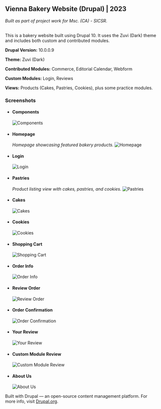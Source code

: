 ## Vienna Bakery Website (Drupal) | 2023
*Built as part of project work for Msc. (CA) - SICSR.* <br><br>

This is a bakery website built using Drupal 10. It uses the Zuvi (Dark) theme and includes both custom and contributed modules.

**Drupal Version:** 10.0.0.9  

**Theme:** Zuvi (Dark)  

**Contributed Modules:** Commerce, Editorial Calendar, Webform  

**Custom Modules:** Login, Reviews  

**Views:** Products (Cakes, Pastries, Cookies), plus some practice modules.

### Screenshots

- #### Components
  ![Components](screenshots/components.PNG)

- #### Homepage
  *Homepage showcasing featured bakery products.*
  ![Homepage](/screenshots/homepage.PNG)  

- #### Login
  ![Login](/screenshots//login.PNG)  

- #### Pastries
  *Product listing view with cakes, pastries, and cookies.*
  ![Pastries](/screenshots/pastries.PNG)  

- #### Cakes
  ![Cakes](/screenshots/cakes.PNG)  

- #### Cookies
  ![Cookies](/screenshots/cookies.PNG)  

- #### Shopping Cart
  ![Shopping Cart](/screenshots/cart.PNG)  

- #### Order Info
  ![Order Info](/screenshots/order-info.PNG)  

- #### Review Order
  ![Review Order](/screenshots/review-order.PNG)  

- #### Order Confirmation
  ![Order Confirmation](/screenshots/order-confirmation.PNG)  

- #### Your Review
  ![Your Review](/screenshots/your-review.PNG)  

- #### Custom Module Review
  ![Custom Module Review](/screenshots/custom-review.PNG)

- #### About Us
  ![About Us](/screenshots/about-us.PNG)  


Built with Drupal — an open-source content management platform. For more info, visit [Drupal.org](https://www.drupal.org).
